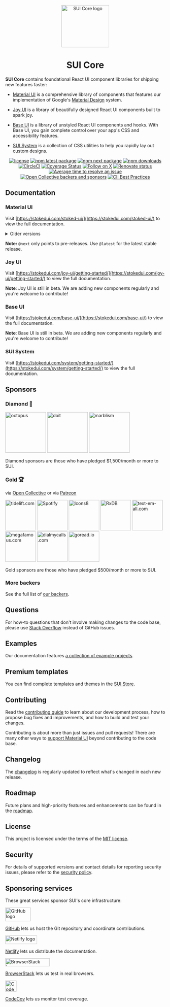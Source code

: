 <!-- markdownlint-disable-next-line -->
<p align="center">
  <a href="https://stokedui.com/core/" rel="noopener" target="_blank"><img width="150" height="133" src="https://stokedui.com/static/logo.svg" alt="SUI Core logo"></a>
</p>

<h1 align="center">SUI Core</h1>

**SUI Core** contains foundational React UI component libraries for shipping new features faster:

- [Material UI](https://stokedui.com/stoked-ui/) is a comprehensive library of components that features our implementation of Google's [Material Design](https://m2.material.io/design/introduction/) system.

- [Joy UI](https://stokedui.com/joy-ui/getting-started/) is a library of beautifully designed React UI components built to spark joy.

- [Base UI](https://stokedui.com/base-ui/) is a library of unstyled React UI components and hooks. With Base UI, you gain complete control over your app's CSS and accessibility features.

- [SUI System](https://stokedui.com/system/getting-started/) is a collection of CSS utilities to help you rapidly lay out custom designs.

<div align="center">

[![license](https://img.shields.io/badge/license-MIT-blue.svg)](https://github.com/stoked-ui/stoked-ui/blob/HEAD/LICENSE)
[![npm latest package](https://img.shields.io/npm/v/@mui/material/latest.svg)](https://www.npmjs.com/package/@mui/material)
[![npm next package](https://img.shields.io/npm/v/@mui/material/next.svg)](https://www.npmjs.com/package/@mui/material)
[![npm downloads](https://img.shields.io/npm/dm/@mui/material.svg)](https://www.npmjs.com/package/@mui/material)
[![CircleCI](https://circleci.com/gh/mui/stoked-ui/tree/master.svg?style=shield)](https://app.circleci.com/pipelines/github/mui/stoked-ui?branch=master)
[![Coverage Status](https://img.shields.io/codecov/c/github/mui/stoked-ui/master.svg)](https://codecov.io/gh/mui/stoked-ui/branch/master)
[![Follow on X](https://img.shields.io/twitter/follow/MUI_hq.svg?label=follow+SUI)](https://x.com/MUI_hq)
[![Renovate status](https://img.shields.io/badge/renovate-enabled-brightgreen.svg)](https://github.com/stoked-ui/stoked-ui/issues/27062)
[![Average time to resolve an issue](https://isitmaintained.com/badge/resolution/mui/stoked-ui.svg)](https://isitmaintained.com/project/mui/stoked-ui 'Average time to resolve an issue')
[![Open Collective backers and sponsors](https://img.shields.io/opencollective/all/mui-org)](https://opencollective.com/mui-org)
[![CII Best Practices](https://bestpractices.coreinfrastructure.org/projects/1320/badge)](https://bestpractices.coreinfrastructure.org/projects/1320)

</div>

## Documentation

### Material UI

Visit [https://stokedui.com/stoked-ui/](https://stokedui.com/stoked-ui/) to view the full documentation.

<details>
  <summary>Older versions</summary>

- **[v4.x](https://v4.mui.com/)** ([Migration from v4 to v5](https://stokedui.com/stoked-ui/migration/migration-v4/))
- **[v3.x](https://v3.mui.com/)** ([Migration from v3 to v4](https://stokedui.com/stoked-ui/migration/migration-v3/))
- **[v0.x](https://v0.mui.com/)** ([Migration to v1](https://stokedui.com/stoked-ui/migration/migration-v0x/))

</details>

**Note:** `@next` only points to pre-releases.
Use `@latest` for the latest stable release.

### Joy UI

Visit [https://stokedui.com/joy-ui/getting-started/](https://stokedui.com/joy-ui/getting-started/) to view the full documentation.

**Note**: Joy UI is still in beta.
We are adding new components regularly and you're welcome to contribute!

### Base UI

Visit [https://stokedui.com/base-ui/](https://stokedui.com/base-ui/) to view the full documentation.

**Note**: Base UI is still in beta.
We are adding new components regularly and you're welcome to contribute!

### SUI System

Visit [https://stokedui.com/system/getting-started/](https://stokedui.com/system/getting-started/) to view the full documentation.

## Sponsors

### Diamond 💎

<p>
  <a href="https://octopus.com/?utm_source=SUI&utm_medium=referral&utm_content=readme" rel="noopener sponsored" target="_blank"><img height="128" width="128" src="https://stokedui.com/static/sponsors/octopus-square.svg" alt="octopus" title="Repeatable, reliable deployments" loading="lazy" /></a>
  <a href="https://www.doit.com/?utm_source=SUI&utm_medium=referral&utm_content=readme" rel="noopener sponsored" target="_blank"><img height="128" width="128" src="https://stokedui.com/static/sponsors/doit-square.svg" alt="doit" title="Management Platform for Google Cloud and AWS" loading="lazy" /></a>
<a href="https://www.marblism.com/?utm_source=mui" rel="noopener sponsored" target="_blank"><img height="128" width="128" src="https://stokedui.com/static/sponsors/marblism-square.svg" alt="marblism" title="AI web app generation" loading="lazy" /></a>
</p>

Diamond sponsors are those who have pledged \$1,500/month or more to SUI.

### Gold 🏆

via [Open Collective](https://opencollective.com/mui-org) or via [Patreon](https://www.patreon.com/oliviertassinari)

<p>
  <a href="https://tidelift.com/subscription/pkg/npm-stoked-ui?utm_source=npm-stoked-ui&utm_medium=referral&utm_campaign=homepage" rel="noopener sponsored" target="_blank"><img height="96" width="96" src="https://avatars.githubusercontent.com/u/30204434?s=288" alt="tidelift.com" title="Tidelift: Enterprise-ready open-source software." loading="lazy" /></a>
  <a href="https://open.spotify.com/?utm_source=SUI&utm_medium=referral&utm_content=readme" rel="noopener sponsored" target="_blank"><img height="96" width="96" src="https://avatars.githubusercontent.com/u/251374?s=288" alt="Spotify" title="Spotify: Music service for accessing millions of songs." loading="lazy" /></a>
  <a href="https://icons8.com?utm_source=SUI&utm_medium=referral&utm_content=readme" rel="noopener sponsored" target="_blank"><img height="96" width="96" src="https://images.opencollective.com/icons8/7fa1641/logo/288.png" alt="Icons8" title="Icons8: API for icons, photos, illustrations, and music." loading="lazy"></a>
  <a href="https://rxdb.info/?utm_source=sponsor&utm_medium=opencollective&utm_campaign=opencollective-mui" rel="noopener sponsored" target="_blank"><img height="96" width="96" src="https://rxdb.info/files/logo/logo_text.svg" alt="RxDB" title="RxDB: Local-first JavaScript database." loading="lazy" /></a>
  <a href="https://www.text-em-all.com/?utm_source=SUI&utm_medium=referral&utm_content=readme" rel="noopener sponsored" target="_blank"><img src="https://avatars.githubusercontent.com/u/1262264?s=288" alt="text-em-all.com" title="Text-em-all: Mass text messaging and automated calling." height="96" width="96" loading="lazy"></a>
  <a href="https://megafamous.com/?utm_source=SUI&utm_medium=referral&utm_content=readme" rel="noopener sponsored" target="_blank"><img height="96" width="96" src="https://stokedui.com/static/sponsors/megafamous.png" alt="megafamous.com" title="MegaFamous: Buy Instagram followers and likes." loading="lazy" /></a>
  <a href="https://www.dialmycalls.com/?utm_source=SUI&utm_medium=referral&utm_content=readme" rel="noopener sponsored" target="_blank"><img height="96" width="96" src="https://images.opencollective.com/dialmycalls/f5ae9ab/avatar/288.png" alt="dialmycalls.com" title="DialMyCalls: Send text messages, calls, and emails." loading="lazy" /></a>
  <a href="https://goread.io/?utm_source=SUI&utm_medium=referral&utm_content=readme" rel="noopener sponsored" target="_blank"><img height="96" width="96" src="https://images.opencollective.com/goread_io/eb6337d/logo/288.png" alt="goread.io" title="Goread.io: Instagram followers, likes, views, and comments." loading="lazy" /></a>
</p>

Gold sponsors are those who have pledged \$500/month or more to SUI.

### More backers

See the full list of [our backers](https://stokedui.com/stoked-ui/discover-more/backers/).

## Questions

For how-to questions that don't involve making changes to the code base, please use [Stack Overflow](https://stackoverflow.com/questions/) instead of GitHub issues.

## Examples

Our documentation features [a collection of example projects](https://github.com/stoked-ui/stoked-ui/tree/master/examples).

## Premium templates

You can find complete templates and themes in the [SUI Store](https://stokedui.com/store/?utm_source=docs&utm_medium=referral&utm_campaign=readme-store).

## Contributing

Read the [contributing guide](/CONTRIBUTING.md) to learn about our development process, how to propose bug fixes and improvements, and how to build and test your changes.

Contributing is about more than just issues and pull requests!
There are many other ways to [support Material UI](https://stokedui.com/stoked-ui/getting-started/faq/#mui-is-awesome-how-can-i-support-the-project) beyond contributing to the code base.

## Changelog

The [changelog](https://github.com/stoked-ui/stoked-ui/releases) is regularly updated to reflect what's changed in each new release.

## Roadmap

Future plans and high-priority features and enhancements can be found in the [roadmap](https://stokedui.com/stoked-ui/discover-more/roadmap/).

## License

This project is licensed under the terms of the
[MIT license](/LICENSE).

## Security

For details of supported versions and contact details for reporting security issues, please refer to the [security policy](https://github.com/stoked-ui/stoked-ui/security/policy).

## Sponsoring services

These great services sponsor SUI's core infrastructure:

<div>
<picture>
  <source media="(prefers-color-scheme: dark)" srcset="https://stokedui.com/static/readme/github-darkmode.svg">
  <source media="(prefers-color-scheme: light)" srcset="https://stokedui.com/static/readme/github-lightmode.svg">
  <img alt="GitHub logo" src="https://stokedui.com/static/readme/github-lightmode.svg" width="80" height="43">
</picture>

[GitHub](https://github.com/) lets us host the Git repository and coordinate contributions.

</div>

<div>
<picture>
  <source media="(prefers-color-scheme: dark)" srcset="https://stokedui.com/static/readme/netlify-darkmode.svg">
  <source media="(prefers-color-scheme: light)" srcset="https://stokedui.com/static/readme/netlify-lightmode.svg">
  <img alt="Netlify logo" src="https://stokedui.com/static/readme/netlify-lightmode.svg" width="100" height="27">
</picture>

[Netlify](https://www.netlify.com/) lets us distribute the documentation.

</div>

<div>
<picture>
  <source media="(prefers-color-scheme: dark)" srcset="https://stokedui.com/static/readme/browserstack-darkmode.svg">
  <source media="(prefers-color-scheme: light)" srcset="https://stokedui.com/static/readme/browserstack-lightmode.svg">
  <img alt="BrowserStack logo" src="https://stokedui.com/static/readme/browserstack-lightmode.svg" width="140" height="25">
</picture>

[BrowserStack](https://www.browserstack.com/) lets us test in real browsers.

</div>

<div>
<img loading="lazy" alt="CodeCov logo" src="https://avatars.githubusercontent.com/u/8226205?s=105" width="35" height="35">

[CodeCov](https://about.codecov.io/) lets us monitor test coverage.

</div>
